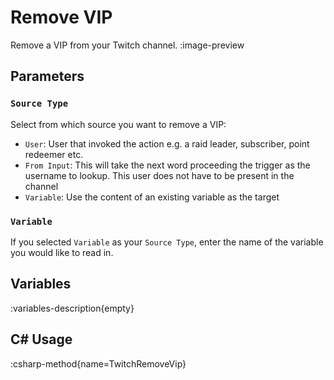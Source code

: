 # Remove VIP
Remove a VIP from your Twitch channel.
:image-preview

## Parameters
### `Source Type`
Select from which source you want to remove a VIP:
- `User`: User that invoked the action e.g. a raid leader, subscriber, point redeemer etc.
- `From Input`: This will take the next word proceeding the trigger as the username to lookup. This user does not have to be present in the channel
- `Variable`: Use the content of an existing variable as the target

### `Variable`
If you selected `Variable` as your `Source Type`, enter the name of the variable you would like to read in.

## Variables
:variables-description{empty}

## C# Usage
:csharp-method{name=TwitchRemoveVip}